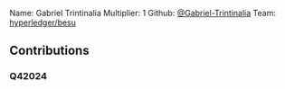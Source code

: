 Name: Gabriel Trintinalia
Multiplier: 1
Github: [@Gabriel-Trintinalia](https://github.com/Gabriel-Trintinalia)
Team: [hyperledger/besu](https://github.com/hyperledger/besu/pulls?q=author%3AGabriel-Trintinalia)

## Contributions
### Q42024
